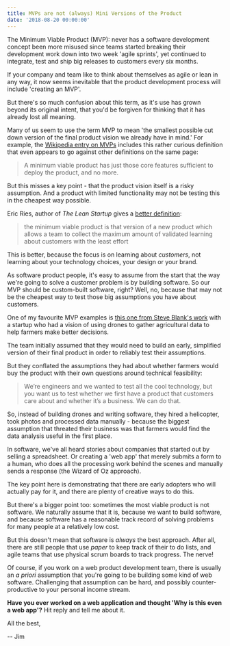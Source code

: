 ```yaml
---
title: MVPs are not (always) Mini Versions of the Product
date: '2018-08-20 00:00:00'
---
```


The Minimum Viable Product (MVP): never has a software development concept been more misused since teams started breaking their development work down into two week 'agile sprints', yet continued to integrate, test and ship big releases to customers every six months.

If your company and team like to think about themselves as agile or lean in any way, it now seems inevitable that the product development process will include 'creating an MVP'.

But there's so much confusion about this term, as it's use has grown beyond its original intent, that you'd be forgiven for thinking that it has already lost all meaning.

Many of us seem to use the term MVP to mean 'the smallest possible cut down version of the final product vision we already have in mind.' For example, the [Wikipedia entry on MVPs](https://en.wikipedia.org/wiki/Minimum_viable_product) includes this rather curious definition that even appears to go against other definitions on the same page:

> A minimum viable product has just those core features sufficient to deploy the product, and no more.

But this misses a key point - that the product vision itself is a risky assumption. And a product with limited functionality may not be testing this in the cheapest way possible.

Eric Ries, author of _The Lean Startup_ gives a [better definition](http://www.startuplessonslearned.com/2009/08/minimum-viable-product-guide.html):

> the minimum viable product is that version of a new product which allows a team to collect the maximum amount of validated learning about customers with the least effort

This is better, because the focus is on learning about _customers_, not learning about your technology choices, your design or your brand.

As software product people, it's easy to assume from the start that the way we're going to solve a customer problem is by building software. So our MVP should be custom-built software, right? Well, no, because that may not be the cheapest way to test those big assumptions you have about customers.

One of my favourite MVP examples is [this one from Steve Blank's work](https://steveblank.com/2013/07/22/an-mvp-is-not-a-cheaper-product-its-about-smart-learning/) with a startup who had a vision of using drones to gather agricultural data to help farmers make better decisions.

The team initially assumed that they would need to build an early, simplified version of their final product in order to reliably test their assumptions.

But they conflated the assumptions they had about whether farmers would buy the product with their own questions around technical feasibility:

> We’re engineers and we wanted to test all the cool technology, but you want us to test whether we first have a product that customers care about and whether it’s a business. We can do that.

So, instead of building drones and writing software, they hired a helicopter, took photos and processed data manually - because the biggest assumption that threated their business was that farmers would find the data analysis useful in the first place.

In software, we've all heard stories about companies that started out by selling a spreadsheet. Or creating a 'web app' that merely submits a form to a human, who does all the processing work behind the scenes and manually sends a response (the Wizard of Oz approach).

The key point here is demonstrating that there are early adopters who will actually pay for it, and there are plenty of creative ways to do this.

But there's a bigger point too: sometimes the most viable product is not software. We naturally assume that it is, because we want to build software, and because software has a reasonable track record of solving problems for many people at a relatively low cost.

But this doesn't mean that software is _always_ the best approach. After all, there are still people that use _paper_ to keep track of their to do lists, and agile teams that use physical scrum boards to track progress. The nerve!

Of course, if you work on a web product development team, there is usually an _a priori_ assumption that you're going to be building some kind of web software. Challenging that assumption can be hard, and possibly counter-productive to your personal income stream.

__Have you ever worked on a web application and thought 'Why is this even a web app'?__ Hit reply and tell me about it.

All the best,

-- Jim
